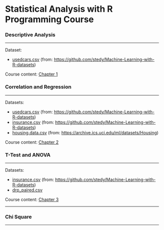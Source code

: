 # Statistical Analysis with R Programming Course

### Descriptive Analysis
---
Dataset: 

* [usedcars.csv](https://raw.githubusercontent.com/rebekz/statistical_analysis_course/master/data/usedcars.csv) (from: https://github.com/stedy/Machine-Learning-with-R-datasets)

Course content:
[Chapter 1](https://github.com/rebekz/statistical_analysis_course/blob/master/md/chapter1.md)

### Correlation and Regression
---
Datasets:

* [usedcars.csv](https://raw.githubusercontent.com/rebekz/statistical_analysis_course/master/data/usedcars.csv) (from: https://github.com/stedy/Machine-Learning-with-R-datasets)
* [insurance.csv](https://raw.githubusercontent.com/rebekz/statistical_analysis_course/master/data/insurance.csv) (from: https://github.com/stedy/Machine-Learning-with-R-datasets)
* [housing.data.csv](https://raw.githubusercontent.com/rebekz/statistical_analysis_course/master/data/housing.data.csv) (from: https://archive.ics.uci.edu/ml/datasets/Housing)

Course content:
[Chapter 2](https://github.com/rebekz/statistical_analysis_course/blob/master/md/chapter2.md)

### T-Test and ANOVA
---
Datasets:

* [insurance.csv](https://raw.githubusercontent.com/rebekz/statistical_analysis_course/master/data/insurance_with_bmi.csv) (from: https://github.com/stedy/Machine-Learning-with-R-datasets)
* [drp_paired.csv](https://raw.githubusercontent.com/rebekz/statistical_analysis_course/master/data/drp_paired.csv)

Course content:
[Chapter 3](https://github.com/rebekz/statistical_analysis_course/blob/master/md/chapter3.md)

---
### Chi Square
---
